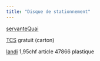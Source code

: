 ```yaml
---
title: "Disque de stationnement"
---
```


[servanteQuai](notes/zones/servanteQuai.md)

[TCS](notes/equipements/vehicules/TCS.md) gratuit (carton) 

[landi](notes/utilisateurs/fournisseurs/landi.md) 1,95chf article 47866 plastique 